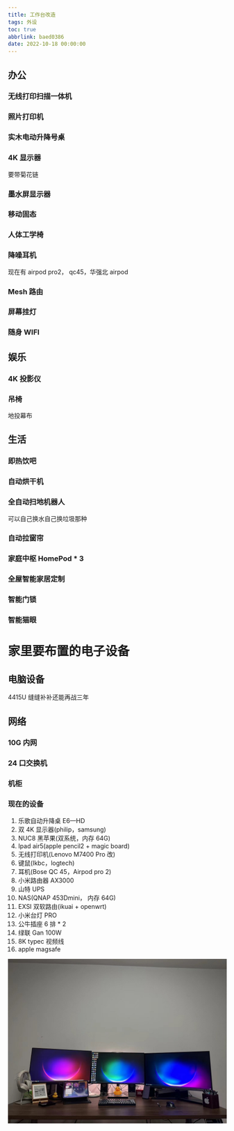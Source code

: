 ```yaml
---
title: 工作台改造
tags: 外设
toc: true
abbrlink: baed0386
date: 2022-10-18 00:00:00
---
```


## 办公

### 无线打印扫描一体机 <!--more-->

### 照片打印机

### 实木电动升降号桌

### 4K 显示器

要带菊花链

### 墨水屏显示器

### 移动固态

### 人体工学椅

### 降噪耳机

现在有 airpod pro2， qc45，华强北 airpod

### Mesh 路由

### 屏幕挂灯

### 随身 WIFI

## 娱乐

### 4K 投影仪

### 吊椅

地投幕布

## 生活

### 即热饮吧

### 自动烘干机

### 全自动扫地机器人

可以自己换水自己换垃圾那种

### 自动拉窗帘

### 家庭中枢 HomePod \* 3

### 全屋智能家居定制

### 智能门锁

### 智能猫眼

# 家里要布置的电子设备

## 电脑设备

4415U 缝缝补补还能再战三年

## 网络

### 10G 内网

### 24 口交换机

### 机柜

### 现在的设备

1. 乐歌自动升降桌 E6—HD
2. 双 4K 显示器(philip，samsung)
3. NUC8 黑苹果(双系统，内存 64G) <!--more-->
4. Ipad air5(apple pencil2 + magic board)
5. 无线打印机(Lenovo M7400 Pro 改)
6. 键鼠(Ikbc，logtech)
7. 耳机(Bose QC 45，Airpod pro 2)
8. 小米路由器 AX3000
9. 山特 UPS
10. NAS(QNAP 453Dmini， 内存 64G)
11. EXSI 双软路由(ikuai + openwrt)
12. 小米台灯 PRO
13. 公牛插座 6 排 \* 2
14. 绿联 Gan 100W
15. 8K typec 视频线
16. apple magsafe

![我的桌面](https://raw.githubusercontent.com/Xu-Hardy/image-host/master/60abeac9c3c566680d56d37f8fe06e6.jpg)
